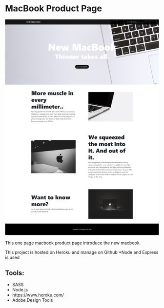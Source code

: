 # MacBook Product Page

![image](public/images/readme/mainpage.png)

This one page macbook product page introduce the new macbook.

This project is hosted on Heroku and manage on Github
*Node and Express is used

## Tools:
- SASS
- Node.js
- https://www.heroku.com/ 
- Adobe Design Tools
